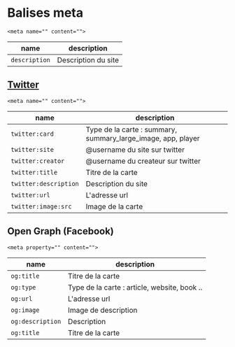 # Balises meta
```
<meta name="" content="">
```
| name                  | description                                                   |
| --------------------- | ------------------------------------------------------------- |
| `description`         | Description du site                                           |
## [Twitter](https://developer.twitter.com/en/docs/tweets/optimize-with-cards/guides/getting-started)
```
<meta name="" content="">
```
| name                  | description                                                   |
| --------------------- | ------------------------------------------------------------- |
| `twitter:card`        | Type de la carte : summary, summary_large_image, app, player  |
| `twitter:site`        | @username du site sur twitter                                 |
| `twitter:creator`     | @username du createur sur twitter                        		|
| `twitter:title`       | Titre de la carte                                             |
| `twitter:description` | Description du site                                           |
| `twitter:url`         | L'adresse url                                                 |
| `twitter:image:src`   | Image de la carte                                             |

## Open Graph (Facebook)
```
<meta property="" content="">
```
| name                  | description                                                   |
| --------------------- | ------------------------------------------------------------- |
| `og:title`            | Titre de la carte                                             |
| `og:type`             | Type de la carte : article, website, book ..                  |
| `og:url`              | L'adresse url                                                 |
| `og:image`            | Image de description                                          |
| `og:description`      | Description                                                   |
| `og:title`            | Titre de la carte                                             |